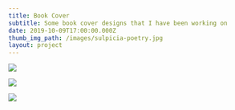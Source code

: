 ```yaml
---
title: Book Cover
subtitle: Some book cover designs that I have been working on
date: 2019-10-09T17:00:00.000Z
thumb_img_path: /images/sulpicia-poetry.jpg
layout: project
---
```

![](/images/si-konsultan-cinta-anjing-yang-bahagia-pagarmangkok-book-cover-design.jpg)

![](/images/ramuan-keakraban-pagarmangkok-book-cover-design.jpg)

![](/images/sulpicic-elegi-elegi-pendek-pagarmangkok-book-cover-design.jpg)
